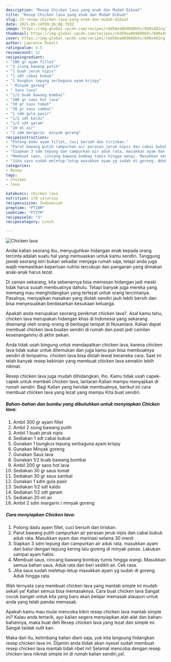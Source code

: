 ```yaml
---
description: "Resep Chicken lava yang enak dan Mudah Dibuat"
title: "Resep Chicken lava yang enak dan Mudah Dibuat"
slug: 25-resep-chicken-lava-yang-enak-dan-mudah-dibuat
date: 2021-05-14T09:26:08.793Z
image: https://img-global.cpcdn.com/recipes/cbd50ea8b9b08b5c/680x482cq70/chicken-lava-foto-resep-utama.jpg
thumbnail: https://img-global.cpcdn.com/recipes/cbd50ea8b9b08b5c/680x482cq70/chicken-lava-foto-resep-utama.jpg
cover: https://img-global.cpcdn.com/recipes/cbd50ea8b9b08b5c/680x482cq70/chicken-lava-foto-resep-utama.jpg
author: Lawrence Powell
ratingvalue: 4.5
reviewcount: 12
recipeingredient:
- "300 gr ayam fillet"
- "2 siung bawang putih"
- "1 buah jeruk nipis"
- "1 sdt cabai bubuk"
- "1 bungkus tepung serbaguna ayam krispy"
- " Minyak goreng"
- " Saus lava"
- "1/2 buab bawang bombai"
- "200 gr saos hot lava"
- "30 gr saus tomat"
- "30 gr saus sambal"
- "1 sdm gula pasir"
- "1/2 sdt kaldu"
- "1/2 sdt garam"
- "20 ml air"
- "2 sdm margarin  minyak goreng"
recipeinstructions:
- "Potong dadu ayam fillet, cuci bersoh dan tiriskan."
- "Parut bawang putih campurkan air perasan jeruk nipis dan cabai bubuk aduk rata. Masukkan ayam dan marinasi selama 30 menit"
- "Siapkan 3 sdm tepung dan campurkan air aduk rata, masukkan ayam dan balur dengan tepung kering lalu goreng di minyak panas. Lakukan sampai ayam habis."
- "Membuat saus, cincang bawang bombay tumis hingga wangi. Masukkan semua bahan saus. Aduk rata dan beri sedikit air. Cek rasa."
- "Jika saus sudah meletup-letup masukkan ayam yg sudah di goreng. Aduk hingga rata."
categories:
- Resep
tags:
- chicken
- lava

katakunci: chicken lava 
nutrition: 170 calories
recipecuisine: Indonesian
preptime: "PT10M"
cooktime: "PT37M"
recipeyield: "3"
recipecategory: Lunch

---
```



![Chicken lava](https://img-global.cpcdn.com/recipes/cbd50ea8b9b08b5c/680x482cq70/chicken-lava-foto-resep-utama.jpg)

Andai kalian seorang ibu, menyuguhkan hidangan enak kepada orang tercinta adalah suatu hal yang memuaskan untuk kamu sendiri. Tanggung jawab seorang istri bukan sekadar menjaga rumah saja, tetapi anda juga wajib memastikan keperluan nutrisi tercukupi dan panganan yang dimakan anak-anak harus lezat.

Di zaman  sekarang, kita sebenarnya bisa memesan hidangan jadi meski tidak harus susah membuatnya dahulu. Tetapi banyak juga mereka yang memang mau menghidangkan yang terlezat untuk orang tercintanya. Pasalnya, menyajikan masakan yang diolah sendiri jauh lebih bersih dan bisa menyesuaikan berdasarkan kesukaan keluarga. 



Apakah anda merupakan seorang penikmat chicken lava?. Asal kamu tahu, chicken lava merupakan hidangan khas di Indonesia yang sekarang disenangi oleh orang-orang di berbagai tempat di Nusantara. Kalian dapat membuat chicken lava buatan sendiri di rumah dan pasti jadi camilan kesenanganmu di akhir pekan.

Anda tidak usah bingung untuk mendapatkan chicken lava, karena chicken lava tidak sukar untuk ditemukan dan juga kamu pun bisa membuatnya sendiri di tempatmu. chicken lava bisa diolah lewat beraneka cara. Saat ini telah banyak resep kekinian yang membuat chicken lava semakin lebih nikmat.

Resep chicken lava juga mudah dihidangkan, lho. Kamu tidak usah capek-capek untuk membeli chicken lava, lantaran Kalian mampu menyajikan di rumah sendiri. Bagi Kalian yang hendak membuatnya, berikut ini cara membuat chicken lava yang lezat yang mampu Kita buat sendiri.

<!--inarticleads1-->

##### Bahan-bahan dan bumbu yang dibutuhkan untuk menyiapkan Chicken lava:

1. Ambil 300 gr ayam fillet
1. Ambil 2 siung bawang putih
1. Ambil 1 buah jeruk nipis
1. Sediakan 1 sdt cabai bubuk
1. Gunakan 1 bungkus tepung serbaguna ayam krispy
1. Gunakan  Minyak goreng
1. Gunakan  Saus lava
1. Gunakan 1/2 buab bawang bombai
1. Ambil 200 gr saos hot lava
1. Sediakan 30 gr saus tomat
1. Sediakan 30 gr saus sambal
1. Gunakan 1 sdm gula pasir
1. Sediakan 1/2 sdt kaldu
1. Sediakan 1/2 sdt garam
1. Sediakan 20 ml air
1. Ambil 2 sdm margarin / minyak goreng




<!--inarticleads2-->

##### Cara menyiapkan Chicken lava:

1. Potong dadu ayam fillet, cuci bersoh dan tiriskan.
1. Parut bawang putih campurkan air perasan jeruk nipis dan cabai bubuk aduk rata. Masukkan ayam dan marinasi selama 30 menit
1. Siapkan 3 sdm tepung dan campurkan air aduk rata, masukkan ayam dan balur dengan tepung kering lalu goreng di minyak panas. Lakukan sampai ayam habis.
1. Membuat saus, cincang bawang bombay tumis hingga wangi. Masukkan semua bahan saus. Aduk rata dan beri sedikit air. Cek rasa.
1. Jika saus sudah meletup-letup masukkan ayam yg sudah di goreng. Aduk hingga rata.




Wah ternyata cara membuat chicken lava yang mantab simple ini mudah sekali ya! Kalian semua bisa memasaknya. Cara buat chicken lava Sangat cocok banget untuk kita yang baru akan belajar memasak ataupun untuk anda yang telah pandai memasak.

Apakah kamu mau mulai mencoba bikin resep chicken lava mantab simple ini? Kalau anda tertarik, ayo kalian segera menyiapkan alat-alat dan bahan-bahannya, maka buat deh Resep chicken lava yang lezat dan simple ini. Sangat taidak sulit kan. 

Maka dari itu, ketimbang kalian diam saja, yuk kita langsung hidangkan resep chicken lava ini. Dijamin anda tiidak akan nyesel sudah membuat resep chicken lava mantab tidak ribet ini! Selamat mencoba dengan resep chicken lava nikmat simple ini di rumah kalian sendiri,ya!.

